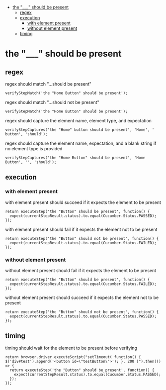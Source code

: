 * [the "\_\_\_" should be present](the-"\_\_\_"-should-be-present)
    * [regex](regex)
    * [execution](execution)
        * [with element present](with-element-present)
        * [without element present](without-element-present)
    * [timing](timing)
# the "\_\_\_" should be present
## regex
 regex should match "...should be present"

```
verifyStepMatch('the "Home Button" should be present');
```


 regex should match "...should not be present"

```
verifyStepMatch('the "Home Button" should be present');
```


 regex should capture the element name, element type, and expectation

```
verifyStepCaptures('the "Home" button should be present', 'Home', ' button', 'should');
```


 regex should capture the element name, expectation, and a blank string if no element type is provided

```
verifyStepCaptures('the "Home Button" should be present', 'Home Button', '', 'should');
```


## execution
### with element present
 with element present should succeed if it expects the element to be present

```
return executeStep('the "Button" should be present', function() {
  expect(currentStepResult.status).to.equal(Cucumber.Status.PASSED);
});
```


 with element present should fail if it expects the element not to be present

```
return executeStep('the "Button" should not be present', function() {
  expect(currentStepResult.status).to.equal(Cucumber.Status.FAILED);
});
```


### without element present
 without element present should fail if it expects the element to be present

```
return executeStep('the "Button" should be present', function() {
  expect(currentStepResult.status).to.equal(Cucumber.Status.FAILED);
});
```


 without element present should succeed if it expects the element not to be present

```
return executeStep('the "Button" should not be present', function() {
  expect(currentStepResult.status).to.equal(Cucumber.Status.PASSED);
});
```


## timing
 timing should wait for the element to be present before verifying

```
return browser.driver.executeScript("setTimeout( function() { $('div#test').append('<button id=\"testButton\">'); }, 200 )").then(() => {
  return executeStep('the "Button" should be present', function() {
    expect(currentStepResult.status).to.equal(Cucumber.Status.PASSED);
  });
});
```
